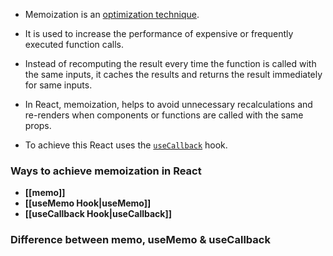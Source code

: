 - Memoization is an [optimization technique](Optimization%20Techniques%20in%20React).
- It is used to increase the performance of expensive or frequently executed function calls.
- Instead of recomputing the result every time the function is called with the same inputs, it caches the results and returns the result immediately for same inputs. 

- In React, memoization, helps to avoid unnecessary recalculations and re-renders when components or functions are called with the same props.
- To achieve this React uses the [`useCallback`](useCallback%20Hook) hook.

### Ways to achieve memoization in React
- **[[memo]]**
- **[[useMemo Hook|useMemo]]**
- **[[useCallback Hook|useCallback]]**

### Difference between memo, useMemo & useCallback
